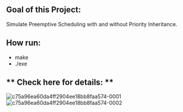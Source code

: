 ## Goal of this Project:
Simulate Preemptive Scheduling with and without Priority Inheritance. 

## How run:
 - make 
 - ./exe
 
## ** Check here for details: **

![c75a96ea60da4ff2904ee18bb8faa574-0001](https://user-images.githubusercontent.com/48532935/192062076-7dff4bee-6193-4672-8a69-aea940454306.jpg)
![c75a96ea60da4ff2904ee18bb8faa574-0002](https://user-images.githubusercontent.com/48532935/192062087-ea3e744e-a022-4881-8db5-a38b68746a19.jpg)
